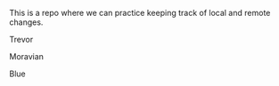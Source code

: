 This is a repo where we can practice keeping track of local and remote 
changes.

Trevor


Moravian


Blue
